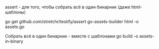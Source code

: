 assert - для того, чтобы собрать всё в один бинарник (даже html-шаблоны)

go get github.com/stretchr/testify/assert
go-assets-builder html -o assets.go

Собрать всё в один бинарник - вместе с шаблонами
go build -o assets-in-binary
